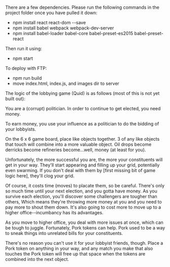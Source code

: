 There are a few dependencies. Please run the following commands in the project folder once you have pulled it down:
* npm install react react-dom --save
* npm install babel webpack webpack-dev-server
* npm install babel-loader babel-core babel-preset-es2015 babel-preset-react

Then run it using:
* npm start

To deploy with FTP:
* npm run build
* move index.html, index.js, and images dir to server


The logic of the lobbying game (Quid) is as follows (most of this is not yet built out):

You are a (corrupt) politician. In order to continue to get elected, you need money.

To earn money, you use your influence as a politician to do the bidding of your lobbyists.

On the 6 x 6 game board, place like objects together.
3 of any like objects that touch will combine into a more valuable object.
Oil drops become derricks become refineries become...well, money (at least for you).

Unfortunately, the more successful you are, the more your constituents will get in your way.
They'll start appearing and filling up your grid, potentially even swarming.
If you don't deal with them by [first missing bit of game logic here], they'll clog your grid.

Of course, it costs time (moves) to placate them, so be careful.
There's only so much time until your next election, and you gotta have money.
As you survive each election, you'll discover some challengers are tougher than others,
Which means they're throwing more money at you and you need to pay more to shout them down.
It's also going to cost more to move up to a higher office--incumbancy has its advantages.

As you move to higher office, you deal with more issues at once, which can be tough to juggle.
Fortunately, Pork tokens can help. Pork used to be a way to sneak things into unrelated bills for your constituents.

There's no reason you can't use it for your lobbyist friends, though.
Place a Pork token on anything in your way, and any match you make that also touches the Pork token will free up that space when the tokens are combined into the next object.
